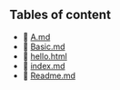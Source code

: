 ## Tables of content
- 🤣 [A.md](./A.md)
- 🤣 [Basic.md](./Basic.md)
- 🤣 [hello.html](./hello.html)
- 🤣 [index.md](./index.md)
- 🤣 [Readme.md](./Readme.md)
